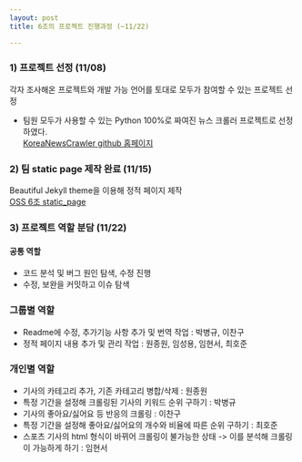 ```yaml
---
layout: post
title: 6조의 프로젝트 진행과정 (~11/22)

---
```


### 1) 프로젝트 선정 (11/08)
각자 조사해온 프로젝트와 개발 가능 언어를 토대로 모두가 참여할 수 있는 프로젝트 선정  
- 팀원 모두가 사용할 수 있는 Python 100%로 짜여진 뉴스 크롤러 프로젝트로 선정하였다.  
[KoreaNewsCrawler github 홈페이지](https://github.com/lumyjuwon/KoreaNewsCrawler)  

### 2) 팀 static page 제작 완료 (11/15)  
Beautiful Jekyll theme을 이용해 정적 페이지 제작  
[OSS 6조 static_page](https://20-2-skku-oss.github.io/2020-2-OSS-6/)  

### 3) 프로젝트 역할 분담 (11/22)  
#### 공통 역할  
- 코드 분석 및 버그 원인 탐색, 수정 진행  
- 수정, 보완을 커밋하고 이슈 탐색  
### 그룹별 역할  
- Readme에 수정, 추가기능 사항 추가 및 번역 작업 : 박병규, 이찬구  
- 정적 페이지 내용 추가 및 관리 작업 : 원종원, 임성용, 임현서, 최호준  
### 개인별 역할  
- 기사의 카테고리 추가, 기존 카테고리 병합/삭제 : 원종원  
- 특정 기간을 설정해 크롤링된 기사의 키워드 순위 구하기 : 박병규  
- 기사의 좋아요/싫어요 등 반응의 크롤링 : 이찬구  
- 특정 기간을 설정해 좋아요/싫어요의 개수와 비율에 따른 순위 구하기 : 최호준  
- 스포츠 기사의 html 형식이 바뀌어 크롤링이 불가능한 상태 -> 이를 분석해 크롤링이 가능하게 하기 : 임현서  
